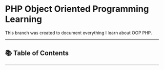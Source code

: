 # PHP Object Oriented Programming Learning

This branch was created to document everything I learn about OOP PHP.

---

## 📚 Table of Contents


---
